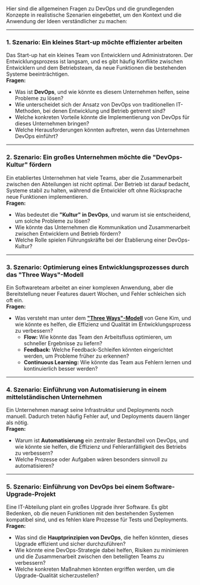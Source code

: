 Hier sind die allgemeinen Fragen zu DevOps und die grundlegenden Konzepte in realistische Szenarien eingebettet, um den Kontext und die Anwendung der Ideen verständlicher zu machen:

---

### **1. Szenario: Ein kleines Start-up möchte effizienter arbeiten**
Das Start-up hat ein kleines Team von Entwicklern und Administratoren. Der Entwicklungsprozess ist langsam, und es gibt häufig Konflikte zwischen Entwicklern und dem Betriebsteam, da neue Funktionen die bestehenden Systeme beeinträchtigen.  
**Fragen:**  
- Was ist **DevOps**, und wie könnte es diesem Unternehmen helfen, seine Probleme zu lösen?  
- Wie unterscheidet sich der Ansatz von DevOps von traditionellen IT-Methoden, bei denen Entwicklung und Betrieb getrennt sind?  
- Welche konkreten Vorteile könnte die Implementierung von DevOps für dieses Unternehmen bringen?  
- Welche Herausforderungen könnten auftreten, wenn das Unternehmen DevOps einführt?

---

### **2. Szenario: Ein großes Unternehmen möchte die "DevOps-Kultur" fördern**  
Ein etabliertes Unternehmen hat viele Teams, aber die Zusammenarbeit zwischen den Abteilungen ist nicht optimal. Der Betrieb ist darauf bedacht, Systeme stabil zu halten, während die Entwickler oft ohne Rücksprache neue Funktionen implementieren.  
**Fragen:**  
- Was bedeutet die **"Kultur" in DevOps**, und warum ist sie entscheidend, um solche Probleme zu lösen?  
- Wie könnte das Unternehmen die Kommunikation und Zusammenarbeit zwischen Entwicklern und Betrieb fördern?  
- Welche Rolle spielen Führungskräfte bei der Etablierung einer DevOps-Kultur?  

---

### **3. Szenario: Optimierung eines Entwicklungsprozesses durch das "Three Ways"-Modell**  
Ein Softwareteam arbeitet an einer komplexen Anwendung, aber die Bereitstellung neuer Features dauert Wochen, und Fehler schleichen sich oft ein.  
**Fragen:**  
- Was versteht man unter dem [**"Three Ways"-Modell**](https://itrevolution.com/articles/the-three-ways-principles-underpinning-devops/) von Gene Kim, und wie könnte es helfen, die Effizienz und Qualität im Entwicklungsprozess zu verbessern?  
  - **Flow:** Wie könnte das Team den Arbeitsfluss optimieren, um schneller Ergebnisse zu liefern?  
  - **Feedback:** Welche Feedback-Schleifen könnten eingerichtet werden, um Probleme früher zu erkennen?  
  - **Continuous Learning:** Wie könnte das Team aus Fehlern lernen und kontinuierlich besser werden?  

---

### **4. Szenario: Einführung von Automatisierung in einem mittelständischen Unternehmen**  
Ein Unternehmen managt seine Infrastruktur und Deployments noch manuell. Dadurch treten häufig Fehler auf, und Deployments dauern länger als nötig.  
**Fragen:**  
- Warum ist **Automatisierung** ein zentraler Bestandteil von DevOps, und wie könnte sie helfen, die Effizienz und Fehleranfälligkeit des Betriebs zu verbessern?  
- Welche Prozesse oder Aufgaben wären besonders sinnvoll zu automatisieren?

---

### **5. Szenario: Einführung von DevOps bei einem Software-Upgrade-Projekt**  
Eine IT-Abteilung plant ein großes Upgrade ihrer Software. Es gibt Bedenken, ob die neuen Funktionen mit den bestehenden Systemen kompatibel sind, und es fehlen klare Prozesse für Tests und Deployments.  
**Fragen:**  
- Was sind die **Hauptprinzipien von DevOps**, die helfen könnten, dieses Upgrade effizient und sicher durchzuführen?  
- Wie könnte eine DevOps-Strategie dabei helfen, Risiken zu minimieren und die Zusammenarbeit zwischen den beteiligten Teams zu verbessern?  
- Welche konkreten Maßnahmen könnten ergriffen werden, um die Upgrade-Qualität sicherzustellen?  

